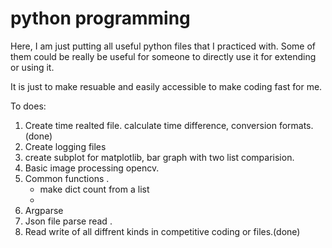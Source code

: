 # python programming

Here, I am just putting all useful python files that I practiced with. Some of them could be really be useful for someone to directly use it for extending or using it.

It is just to make resuable and easily accessible to make coding fast for me.

To does:
1. Create time realted file. calculate time difference, conversion formats.(done)
2. Create logging files
3. create subplot for matplotlib, bar graph with two list comparision.
4. Basic image processing opencv.
5. Common functions . 
    - make dict count from a list
    -  
6. Argparse
7. Json file parse read .
8. Read write of all diffrent kinds in competitive coding or files.(done)